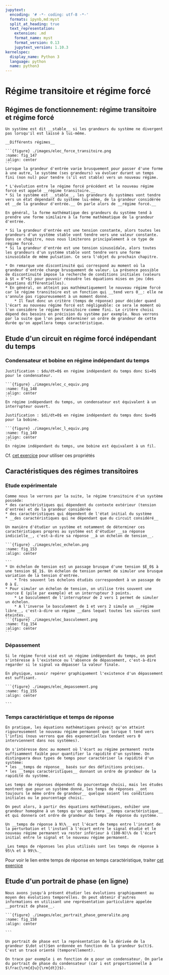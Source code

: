 ```yaml
---
jupytext:
  encoding: '# -*- coding: utf-8 -*-'
  formats: ipynb,md:myst
  split_at_heading: true
  text_representation:
    extension: .md
    format_name: myst
    format_version: 0.13
    jupytext_version: 1.10.3
kernelspec:
  display_name: Python 3
  language: python
  name: python3
---
```

# Régime transitoire et régime forcé

## Régimes de fonctionnement: régime transitoire et régime forcé

````{margin} Système stable
Un système est dit __stable__ si les grandeurs du système ne divergent pas lorsqu'il est laissé à lui-même.
````

````{important} 
__Différents régimes__

```{figure} ./images/elec_force_transitoire.png
:name: fig_147
:align: center
```
Lorsque la grandeur d'entrée varie brusquement pour passer d'une forme à une autre, le système (ses grandeurs) va évoluer durant un temps fini (non nul) pour tendre (s'il est stable) vers un nouveau régime.

* L'évolution entre le régime forcé précédent et le nouveau régime forcé est appelé __régime transitoire.__
* Si le système est __stable__, les grandeurs du systèmes vont tendre vers un état dépendant du système lui-même, de la grandeur considérée et __de la grandeur d'entrée.__ On parle alors de __régime forcé.__

En général, la forme mathématique des grandeurs du système tend à prendre une forme similaire à la forme mathématique de la grandeur d'entrée. 

````

````{topic} Exemples de régimes forcés
* Si la grandeur d'entrée est une tension constante, alors toutes les grandeurs d'un système stable vont tendre vers une valeur constante. Dans ce chapitre, nous nous limiterons principalement à ce type de régime forcé.
* Si la grandeur d'entrée est une tension sinusoïdale, alors toutes les grandeurs d'un système stable vont tendre vers une forme sinusoïdale de même pulsation. Ce sera l'objet du prochain chapitre.
````

````{topic} Observations supplémentaires
* On remarque une discontinuité qui correspond au moment où la grandeur d'entrée change brusquement de valeur. La présence possible de discontinuité impose la recherche de conditions initiales (valeurs à $t = 0^+$) pour pouvoir résoudre les équations mises en jeu (des équations différentielles).
* En général, on atteint pas mathématiquement le nouveau régime forcé car le régime transitoire est un fonction qui __tend vers 0__: elle ne s'annule pas rigoureusement à un moment donné.
    * Il faut donc un critère (temps de réponse) pour décider quand l'écart au nouveau régime forcé est négligeable: ce sera le moment où l'on considère le régime transitoire comme fini. Le critère choisi dépend des besoins en précision du système par exemple. Nous verrons par la suite que l'on peut déterminer un ordre de grandeur de cette durée qu'on appellera temps caractéristique.

````

## Etude d'un circuit en régime forcé indépendant du temps

### Condensateur et bobine en régime indépendant du temps

````{margin}
Justification : $du/dt=0$ en régime indépendant du temps donc $i=0$ pour le condensateur.
````
````{important} __Condensateur en régime indépendant du temps__
```{figure} ./images/elec_c_equiv.png
:name: fig_148
:align: center
```
En régime indépendant du temps, un condensateur est équivalent à un interrupteur ouvert.
````

````{margin}
Justification : $di/dt=0$ en régime indépendant du temps donc $u=0$ pour la bobine.
````
````{important} __Bobine en régime indépendant du temps__
```{figure} ./images/elec_l_equiv.png
:name: fig_149
:align: center
```
En régime indépendant du temps, une bobine est équivalent à un fil.
````

Cf. [cet exercice](etude_rpit) pour utiliser ces propriétés



## Caractéristiques des régimes transitoires

### Etude expérimentale

````{topic} __Réponse indicielle__  
Comme nous le verrons par la suite, le régime transitoire d'un système possède:
* des caractéristiques qui dépendent du contexte extérieur (tension d'entrée) et de la grandeur considérée
* des caractéristiques qui dépendent de l'état initial du système
* __des caractéristiques qui ne dépendant que du circuit considéré__

Un manière d'étudier un système et notamment de déterminer ces caractéristiques propres au système est d'étudier __sa réponse indicielle__, c'est-à-dire sa réponse __à un échelon de tension__.

```{figure} ./images/elec_echelon.png
:name: fig_153
:align: center

```
* Un échelon de tension est un passage brusque d'une tension $E_0$ à une tension $E_1$. Un échelon de tension permet de simuler une brusque variation de la tension d'entrée.
    * Très souvent les échelons étudiés correspondent à un passage de 0 à E.
* Pour simuler un échelon de tension, on utilise très souvent une source E (pile par exemple) et un interrupteur 3 points. 
    * Le basculement de l'interrupteur de 2 vers 1 permet de simuler un échelon.
    * A l'inverse le basculement de 1 et vers 2 simule un __régime libre__, c'est-à-dire un régime __dans lequel toutes les sources sont éteintes.__
```{figure} ./images/elec_basculement.png
:name: fig_154
:align: center
```
````

### Dépassement

````{topic} Dépassement
Si le régime forcé visé est un régime indépendant du temps, on peut s'intéresse à l'existence ou l'absence de dépassement, c'est-à-dire regarder si le signal va dépasser la valeur finale.

En physique, savoir repérer graphiquement l'existence d'un dépassement est suffisant.

```{figure} ./images/elec_depassement.png
:name: fig_155
:align: center

```
````

### Temps caractéristique et temps de réponse

````{topic} Rapidité d'un système
En pratique, les équations mathématiques prévoit qu'on atteint rigoureusement le nouveau régime permanent que lorsque t tend vers l'infini (nous verrons que des exponentielles tendant vers 0 interviennent dans nos systèmes).

On s'intéresse donc au moment où l'écart au régime permanent reste suffisamment faible pour quantifier la rapidité d'un système. On distinguera deux types de temps pour caractériser la rapidité d'un système:
* les __temps de réponse__ basés sur des définitions précises.
* les __temps caractéristiques__ donnant un ordre de grandeur de la rapidité du système.
````

````{sidebar} Du temps de réponse au temps caractéristique
Les temps de réponses dépendent du pourcentage choisi, mais les études montrent que pour un système donné, les temps de réponses __ont toujours le même ordre de grandeur__ quelque soient les conditions initiales ou le pourcentage choisi.

On peut alors, à partir des équations mathématiques, exhiber une grandeur homogène à un temps qu'on appellera __temps caractéristique__ et qui donnera cet ordre de grandeur du temps de réponse du système.
````
````{topic} Temps de réponse (à titre informatif)
Un __temps de réponse à N\%__ est l'écart de temps entre l'instant de la perturbation et l'instant à l'écart entre le signal étudié et le nouveau régime permanent va rester inférieur à (100-N)\% de l'écart initial entre le signal et le nouveau régime permanent.

_Les temps de réponses les plus utilisés sont les temps de réponse à 95\% et à 99\%._
````

Pour voir le lien entre temps de réponse en temps caractéristique, traiter [cet exercice](tr_tc)

## Etude d'un portrait de phase (en ligne)

````{topic} Portrait de phase
Nous avons jusqu'à présent étudier les évolutions graphiquement au moyen des évolutions temporelles. On peut obtenir d'autres informations en utilisant une représentation particulière appelée __portrait de phase__.

```{figure} ./images/elec_portrait_phase_generalite.png
:name: fig_158
:align: center

```

Un portrait de phase est la représentation de la dérivée de la grandeur $\dot u(t)$en ordonnée en fonction de la grandeur $u(t)$. C'est un tracé orienté (temporellement).

On trace par exemple i en fonction de q pour un condensateur. On parle du portrait de phase du condensateur (car i est proportionnelle à $\frac{\rm{d}u}{\rm{dt}}$).
````